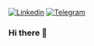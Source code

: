 [![Linkedin](https://img.shields.io/badge/LinkedIn-blue?style=flat&logo=linkedin&labelColor=blue)](https://www.linkedin.com/in/z-petrov) [![Telegram](https://badgen.net/badge/icon/telegram?icon=telegram&label)](http://t.me/zpetrov)

### Hi there 👋

<!--
**Zakhar-Petrov/zakhar-petrov** is a ✨ _special_ ✨ repository because its `README.md` (this file) appears on your GitHub profile.

Here are some ideas to get you started:

- 🔭 I’m currently working on ...
- 🌱 I’m currently learning ...
- 👯 I’m looking to collaborate on ...
- 🤔 I’m looking for help with ...
- 💬 Ask me about ...
- 📫 How to reach me: ...
- 😄 Pronouns: ...
- ⚡ Fun fact: ...
-->
